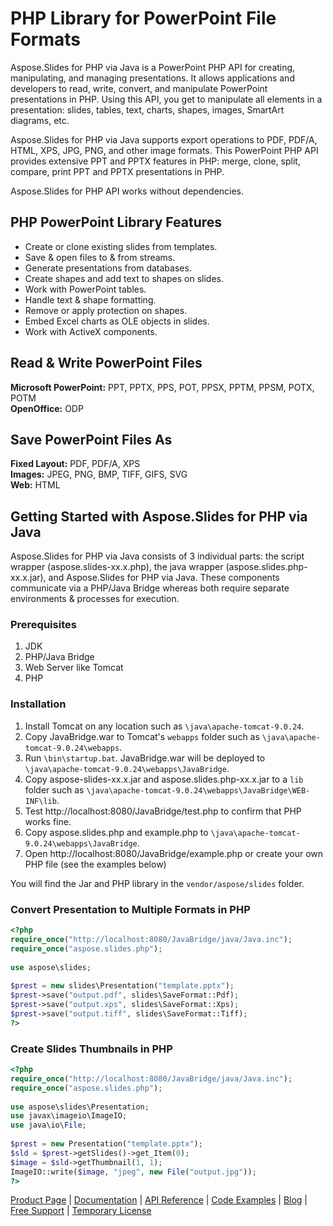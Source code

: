 # PHP Library for PowerPoint File Formats

Aspose.Slides for PHP via Java is a PowerPoint PHP API for creating, manipulating, and managing presentations. It allows applications and developers to read, write, convert, and manipulate PowerPoint presentations in PHP. Using this API, you get to manipulate all elements in a presentation: slides, tables, text, charts, shapes, images, SmartArt diagrams, etc. 

Aspose.Slides for PHP via Java supports export operations to PDF, PDF/A, HTML, XPS, JPG, PNG, and other image formats. This PowerPoint PHP API provides extensive PPT and PPTX features in PHP: merge, clone, split, compare, print PPT and PPTX presentations in PHP. 

Aspose.Slides for PHP API works without dependencies.

## PHP PowerPoint Library Features

- Create or clone existing slides from templates.
- Save & open files to & from streams.
- Generate presentations from databases.
- Create shapes and add text to shapes on slides.
- Work with PowerPoint tables.
- Handle text & shape formatting.
- Remove or apply protection on shapes.
- Embed Excel charts as OLE objects in slides.
- Work with ActiveX components.

## Read & Write PowerPoint Files
**Microsoft PowerPoint:** PPT, PPTX, PPS, POT, PPSX, PPTM, PPSM, POTX, POTM\
**OpenOffice:** ODP

## Save PowerPoint Files As 
**Fixed Layout:** PDF, PDF/A, XPS\
**Images:** JPEG, PNG, BMP, TIFF, GIFS, SVG\
**Web:** HTML

## Getting Started with Aspose.Slides for PHP via Java

Aspose.Slides for PHP via Java consists of 3 individual parts: the script wrapper (aspose.slides-xx.x.php), the java wrapper (aspose.slides.php-xx.x.jar), and Aspose.Slides for PHP via Java. These components communicate via a PHP/Java Bridge whereas both require separate environments & processes for execution.

### Prerequisites
1. JDK
2. PHP/Java Bridge
3. Web Server like Tomcat
4. PHP

### Installation

1. Install Tomcat on any location such as `\java\apache-tomcat-9.0.24`.
2. Copy JavaBridge.war to Tomcat's `webapps` folder such as `\java\apache-tomcat-9.0.24\webapps`.
3. Run `\bin\startup.bat`. JavaBridge.war will be deployed to `\java\apache-tomcat-9.0.24\webapps\JavaBridge`.
4. Copy aspose-slides-xx.x.jar and aspose.slides.php-xx.x.jar to a `lib` folder such as `\java\apache-tomcat-9.0.24\webapps\JavaBridge\WEB-INF\lib`.
5. Test http://localhost:8080/JavaBridge/test.php to confirm that PHP works fine.
6. Copy aspose.slides.php and example.php to `\java\apache-tomcat-9.0.24\webapps\JavaBridge`.
7. Open http://localhost:8080/JavaBridge/example.php or create your own PHP file (see the examples below)

You will find the Jar and PHP library in the `vendor/aspose/slides` folder.

### Convert Presentation to Multiple Formats in PHP

```php
<?php
require_once("http://localhost:8080/JavaBridge/java/Java.inc");
require_once("aspose.slides.php");
 
use aspose\slides;
 
$prest = new slides\Presentation("template.pptx");
$prest->save("output.pdf", slides\SaveFormat::Pdf);
$prest->save("output.xps", slides\SaveFormat::Xps);
$prest->save("output.tiff", slides\SaveFormat::Tiff);
?>
```

### Create Slides Thumbnails in PHP

```php
<?php
require_once("http://localhost:8080/JavaBridge/java/Java.inc");
require_once("aspose.slides.php");
 
use aspose\slides\Presentation;
use javax\imageio\ImageIO;
use java\io\File;
 
$prest = new Presentation("template.pptx");
$sld = $prest->getSlides()->get_Item(0);
$image = $sld->getThumbnail(1, 1);
ImageIO::write($image, "jpeg", new File("output.jpg"));
?>
```

[Product Page](https://products.aspose.com/slides/php-java) | [Documentation](https://docs.aspose.com/slides/phpjava/) | [API Reference](https://apireference.aspose.com/slides/php) | [Code Examples](https://github.com/aspose-slides/Aspose.Slides-for-Java) | [Blog](https://blog.aspose.com/category/slides/) | [Free Support](https://forum.aspose.com/c/slides) | [Temporary License](https://purchase.aspose.com/temporary-license)
